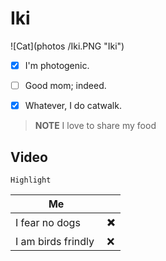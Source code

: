 # Iki

![Cat](photos /Iki.PNG "Iki")

- [X] I'm photogenic.
- [ ] Good mom; indeed.
- [X] Whatever, I do catwalk.




> __NOTE__
> I love to share my food



## Video

<!-- Drag & Drop  -->

<!-- <blockquote>
    <p>
        :information
    </p>
    <p>
        It can
    </p>
    <p>
        You can use
    </p>
</blockquote> -->

`Highlight`

| Me                   |      |
| -------------------- | ---- |
| I fear no dogs      | ✖️ |
| I am birds frindly  | ❌   |
